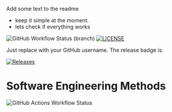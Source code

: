 Add some text to the readme 
- keep it simple at the moment.
- lets check if everything works

![GitHub Workflow Status (branch)](https://img.shields.io/github/actions/workflow/status/kendailherbertedu-art/sem/main.yml?branch=master)
[![LICENSE](https://img.shields.io/github/license/kendailherbertedu-art/sem.svg?style=flat-square)](https://github.com/kendailherbertedu-art/sem/blob/master/LICENSE)

Just replace <github-username> with your GitHub username. The release badge is:

[![Releases](https://img.shields.io/github/release/kendailherbertedu-art/sem/all.svg?style=flat-square)](https://github.com/kendailherbertedu-art/sem/releases)


# Software Engineering Methods
![GitHub Actions Workflow Status](https://img.shields.io/github/actions/workflow/status/kendailherbertedu-art/sem/main.yml)
